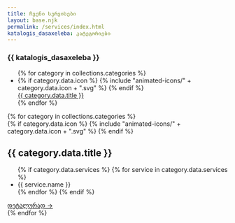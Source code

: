 ```yaml
---
title: ჩვენი სერვისები
layout: base.njk
permalink: /services/index.html
katalogis_dasaxeleba: კატეგორიები
---
```

<section class="services-page-section">
    <div class="container">
        <div class="services-page-layout">
            <aside class="services-nav" data-aos="fade-right">
                <h3>{{ katalogis_dasaxeleba }}</h3>
                <ul>
                    {% for category in collections.categories %}
                        <li>
                            <div class="nav-icon-wrapper">
                                {% if category.data.icon %}
                                    {% include "animated-icons/" + category.data.icon + ".svg" %}
                                {% endif %}
                            </div>
                            <a href="#{{ category.data.slug }}">{{ category.data.title }}</a>
                        </li>
                    {% endfor %}
                </ul>
            </aside>
            <div class="services-content">
                {% for category in collections.categories %}
                    <div id="{{ category.data.slug }}" class="service-category" data-aos="fade-up">
                        <div class="category-title-wrapper">
                            <div class="icon-wrapper">
                                {% if category.data.icon %}
                                    {% include "animated-icons/" + category.data.icon + ".svg" %}
                                {% endif %}
                            </div>
                            <h2>{{ category.data.title }}</h2>
                        </div>
                        <ul>
                            {% if category.data.services %}
                                {% for service in category.data.services %}
                                    <li>{{ service.name }}</li>
                                {% endfor %}
                            {% endif %}
                        </ul>
                        <a href="{{ category.url }}" class="details-link">დეტალურად →</a>
                    </div>
                {% endfor %}
            </div>
        </div>
    </div>
</section>